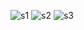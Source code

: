 
![s1](https://user-images.githubusercontent.com/90784719/227704007-7ca35727-9599-4af9-b75d-629f9f1595b5.jpg)
![s2](https://user-images.githubusercontent.com/90784719/227704009-980a16b6-2f75-4af6-a62d-a615af548b62.jpg)
![s3](https://user-images.githubusercontent.com/90784719/227704012-e3066c4f-f430-498f-9c36-cbcc2c907370.jpg)
